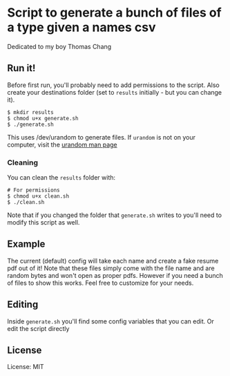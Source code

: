 # Script to generate a bunch of files of a type given a names csv

Dedicated to my boy Thomas Chang

## Run it!
Before first run, you'll probably need to add permissions to the script. Also create your destinations folder (set to `results` initially - but you can change it).
```
$ mkdir results
$ chmod u+x generate.sh
$ ./generate.sh
```

This uses /dev/urandom to generate files. If `urandom` is not on your computer, visit the [urandom man page](https://linux.die.net/man/4/urandom)

### Cleaning
You can clean the `results` folder with:
```
# For permissions
$ chmod u+x clean.sh
$ ./clean.sh
```

Note that if you changed the folder that `generate.sh` writes to you'll need to modify this script as well.

## Example
The current (default) config will take each name and create a fake resume pdf out of it! Note that these files simply come with the file name and are random bytes and won't open as proper pdfs. However if you need a bunch of files to show this works. Feel free to customize for your needs.

## Editing
Inside `generate.sh` you'll find some config variables that you can edit. Or edit the script directly

## License
License: MIT

